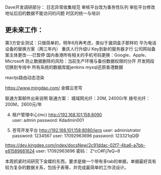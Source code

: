 Dave开发调研部分：
日志异常收集规范
审核平台改为事务性队列
审批平台修改地址后旧的数据不能访问的问题
时区的统一与培训

更未来工作：
-------------------------------
第3方安全测试：只做简单的，明年6月再考虑，类似于漏洞盒子那样的
华为电话设备的替换方案（两三年内）
重庆人行升级U Key到新的服务器才行
公司网站备案主体更改---已暂停
国内香港所有相关的手机号码更换：Google、Apple、Microsoft
防止数据删除的风险：当前生产环境与备份数据权限的分开
开发网段切换到专线中
所有系统的数据库能jenkins mysql还原香港数据

reactjs路由动态渲染

https://www.mingdao.com/
金蝶云苍穹

联通方案邮件出来说明 
联通方案：
城域网光纤：20M, 24000/年
拨号光纤：200M，2600元/年


4. 租户管理中心(mc)
http://192.168.101.158:8090   
user: admin
password:  Kdadmin001

5. 苍穹开发平台
http://192.168.101.158:8080/ierp
user: administrator
password:  1234567
user:  17092963696
password:  123321qQ@

https://dev.kingdee.com/index/docsNew/2c91ddac-02f7-4ba6-a7bb-e81589681624
user: 17092963696
密码： Z^cC#Fj7eQ~8

本周抓紧时间研究下金蝶的东西，要求是做一个带有多tab的单据，单据最好具有较为复杂的数据关系，包括子表等，并完成最简单的工作流设计。